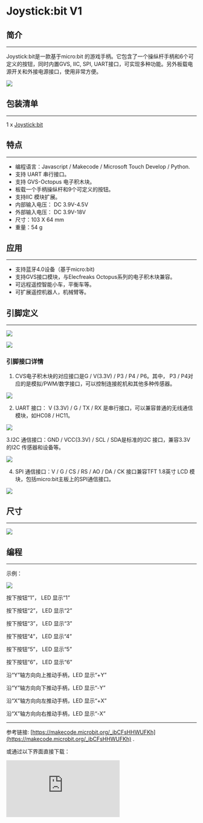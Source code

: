 ﻿# Joystick:bit V1

## 简介
---
Joystick:bit是一款基于micro:bit 的游戏手柄。它包含了一个操纵杆手柄和6个可定义的按钮，同时内置GVS, IIC, SPI, UART接口，可实现多种功能。另外板载电源开关和外接电源接口，使用非常方便。

![](https://wiki-media-ef.oss-cn-hongkong.aliyuncs.com//images/joystick_v1_01.jpg)


## 包装清单
---

1 x [Joystick:bit](http://www.elecfreaks.com/estore/elecfreaks-joystick-bit-for-micro-bit.html)


## 特点
---
- 编程语言：Javascript / Makecode / Microsoft Touch Develop / Python.
- 支持 UART 串行接口。
- 支持 GVS-Octopus 电子积木块。
- 板载一个手柄操纵杆和9个可定义的按钮。
- 支持IIC 模块扩展。
- 内部输入电压： DC 3.9V-4.5V
- 外部输入电压： DC 3.9V-18V
- 尺寸：103 X 64 mm
- 重量：54 g


## 应用
---
- 支持蓝牙4.0设备（基于micro:bit)
- 支持GVS接口模块，与Elecfreaks Octopus系列的电子积木块兼容。
- 可远程遥控智能小车，平衡车等。
- 可扩展遥控机器人，机械臂等。


## 引脚定义
---

![](https://wiki-media-ef.oss-cn-hongkong.aliyuncs.com//images/joystick_v1_02.png)

![](https://wiki-media-ef.oss-cn-hongkong.aliyuncs.com//images/joystick_v1_03.png)

### 引脚接口详情

1. CVS电子积木块的对应接口是G / V(3.3V) / P3 / P4 / P6。其中， P3 / P4对应的是模拟/PWM/数字接口，可以控制连接舵机和其他多种传感器。

![](https://wiki-media-ef.oss-cn-hongkong.aliyuncs.com//images/joystick_v1_04.png)

2. UART 接口： V (3.3V) / G / TX / RX 是串行接口，可以兼容普通的无线通信模块，如HC08 / HC11。

![](https://wiki-media-ef.oss-cn-hongkong.aliyuncs.com//images/joystick_v1_05.png)

3.I2C 通信接口：GND / VCC(3.3V) / SCL / SDA是标准的I2C 接口，兼容3.3V 的I2C 传感器和设备等。

![](https://wiki-media-ef.oss-cn-hongkong.aliyuncs.com//images/joystick_v1_06.png)

4. SPI 通信接口：V / G / CS / RS / AO / DA / CK 接口兼容TFT 1.8英寸 LCD 模块，包括micro:bit主板上的SPI通信接口。

![](https://wiki-media-ef.oss-cn-hongkong.aliyuncs.com//images/joystick_v1_07.png)


## 尺寸
---

![](https://wiki-media-ef.oss-cn-hongkong.aliyuncs.com//images/joystick_v1_08.png)

## 编程
---

示例：

![](https://wiki-media-ef.oss-cn-hongkong.aliyuncs.com//images/joystick_v1_09.png)

按下按钮“1”， LED 显示“1”

按下按钮“2”， LED 显示“2”

按下按钮“3”， LED 显示“3”

按下按钮“4”， LED 显示“4”

按下按钮“5”， LED 显示“5”

按下按钮“6”， LED 显示“6”

沿“Y”轴方向向上推动手柄，LED 显示“+Y”

沿“Y”轴方向向下推动手柄，LED 显示“-Y”

沿“X”轴方向向左推动手柄，LED 显示“+X”

沿“X”轴方向向右推动手柄，LED 显示“-X”

- - - -

参考链接: [https://makecode.microbit.org/_ibCFsHHWUFKh](https://makecode.microbit.org/_ibCFsHHWUFKh) .

或通过以下界面直接下载：

<div
    style={{
        position: 'relative',
        paddingBottom: '60%',
        overflow: 'hidden',
    }}
>
    <iframe
        src="https://makecode.microbit.org/_ibCFsHHWUFKh"
        frameborder="0"
        sandbox="allow-popups allow-forms allow-scripts allow-same-origin"
        style={{
            position: 'absolute',
            width: '100%',
            height: '100%',
        }}
    />
</div>

## 更多信息
---

若想获取更多信息，请查看： [http://www.elecfreaks.com](http://www.elecfreaks.com).
